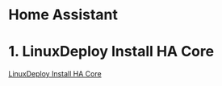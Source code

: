 # Home Assistant

# 1. LinuxDeploy Install HA Core
[LinuxDeploy Install HA Core](homeassistant/LinuxDeploy-Install-HA-Core.md ':include')
